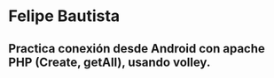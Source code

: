 # Felipe Bautista

## Practica conexión desde Android con apache PHP (Create, getAll), usando volley.
